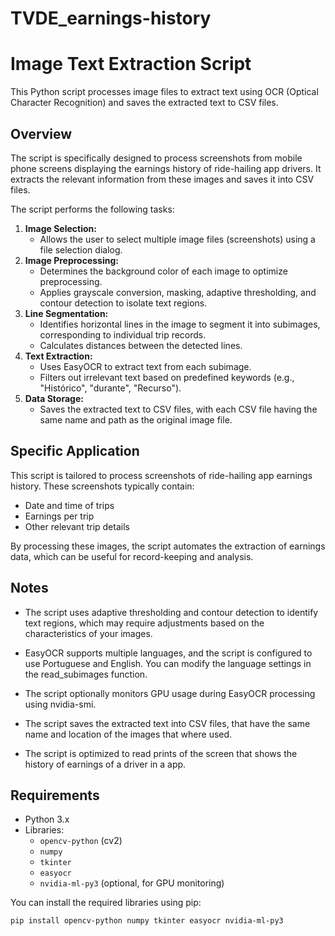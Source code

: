 # TVDE_earnings-history
# Image Text Extraction Script

This Python script processes image files to extract text using OCR (Optical Character Recognition) and saves the extracted text to CSV files.

## Overview

The script is specifically designed to process screenshots from mobile phone screens displaying the earnings history of ride-hailing app drivers. 
It extracts the relevant information from these images and saves it into CSV files.

The script performs the following tasks:

1.  **Image Selection:**
    * Allows the user to select multiple image files (screenshots) using a file selection dialog.
2.  **Image Preprocessing:**
    * Determines the background color of each image to optimize preprocessing.
    * Applies grayscale conversion, masking, adaptive thresholding, and contour detection to isolate text regions.
3.  **Line Segmentation:**
    * Identifies horizontal lines in the image to segment it into subimages, corresponding to individual trip records.
    * Calculates distances between the detected lines.
4.  **Text Extraction:**
    * Uses EasyOCR to extract text from each subimage.
    * Filters out irrelevant text based on predefined keywords (e.g., "Histórico", "durante", "Recurso").
5.  **Data Storage:**
    * Saves the extracted text to CSV files, with each CSV file having the same name and path as the original image file.

## Specific Application

This script is tailored to process screenshots of ride-hailing app earnings history. These screenshots typically contain:

* Date and time of trips
* Earnings per trip
* Other relevant trip details

By processing these images, the script automates the extraction of earnings data, which can be useful for record-keeping and analysis.

## Notes

* The script uses adaptive thresholding and contour detection to identify text regions, which may require adjustments based on the characteristics of your images.

* EasyOCR supports multiple languages, and the script is configured to use Portuguese and English. You can modify the language settings in the read_subimages function.

* The script optionally monitors GPU usage during EasyOCR processing using nvidia-smi.

* The script saves the extracted text into CSV files, that have the same name and location of the images that where used.

* The script is optimized to read prints of the screen that shows the history of earnings of a driver in a app.

## Requirements

* Python 3.x
* Libraries:
    * `opencv-python` (cv2)
    * `numpy`
    * `tkinter`
    * `easyocr`
    * `nvidia-ml-py3` (optional, for GPU monitoring)

You can install the required libraries using pip:

```bash
pip install opencv-python numpy tkinter easyocr nvidia-ml-py3
